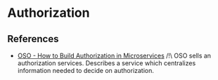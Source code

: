 # Authorization

## References

* [OSO - How to Build Authorization in Microservices](https://www.osohq.com/post/authorization-in-microservices)
   /!\ OSO sells an authorization services.
   Describes a service which centralizes information needed to decide on authorization.
